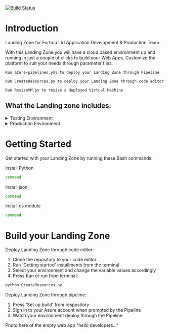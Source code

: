 [![Build Status](https://dev.azure.com/AcademyAzure2022/Fortmu%20Ltd%20-%20Group%203/_apis/build/status/FortmuDemo?branchName=master)](https://dev.azure.com/AcademyAzure2022/Fortmu%20Ltd%20-%20Group%203/_build/latest?definitionId=142&branchName=master)

# Introduction 
Landing Zone for Fortmu Ltd Application Development & Production Team.

With this Landing Zone you will have a cloud based environment up and running in just a couple of clicks to build your Web Apps. Customize the platform to suit your needs through parameter files.
```
Run azure-pipelines.yml to deploy your Landing Zone through Pipeline

Run CreateResources.py to deploy your Landing Zone through code editor

Run ResizeVM.py to resize a deployed Virtual Machine 
```


## What the Landing zone includes:
<details><summary>Testing Environment</summary>
| Virtual Network | Windows Virtual Machine | PostgreSQL Database  | Web App & App Service Plan | Monitoring Dashboard | Budget |
| ------------- | ------------- | ------------- | ------------- | ------------- | ------------- |
| Bastion connection  | 1 instance  | General Purpose 2 vCores  | Premium P2v2 | Virtual Machine CPU | Start and End dates |
|  | Open to port HTTPS 443 | Version 11  | Windows .NET Core 3.1 (LTS) | Virtual Machine memory usage | Customizable thresholds |
|  | OS Disk Type: StandardSSD_LRS | Private Link connection   | Private Link connection | Database CPU | E-mail alert |
|  | Size: Standard_DS1_v2  |  |  | Database reclaimable space |  |
|  | Patch Mode: Automatic by OS |  |  | Log-ins |  |
|  | Monitoring & Diagnostics |  |  |  |  |
</details>

<details><summary>Production Environment</summary>
| Virtual Network | Windows Virtual Machine | PostgreSQL Database  | Web App & App Service Plan | Monitoring Dashboard | Budget |
| ------------- | ------------- | ------------- | ------------- | ------------- | ------------- |
| Bastion connection  | 2 instances  | General Purpose 4 vCores  | Premium P2v2 | Virtual Machine CPU | Start and End dates |
|  | Open to port HTTPS 443 | Version 11  | Windows .NET Core 3.1 (LTS) | Virtual Machine memory usage | Customizable thresholds |
|  | OS Disk Type: Premium_LRS | Private Link connection   | Private Link connection | Database CPU | E-mail alert |
|  | Size: Standard_DS1_v2  |  |  | Database reclaimable space |  |
|  | Patch Mode: Automatic by OS |  |  | Log-ins |  |
|  | Monitoring & Diagnostics |  |  |  |  |
</details>

# Getting Started
Get started with your Landing Zone by running these Bash commands:
	
Install Python
```bash
command
```
Install json
```bash
command
```
Install os module
```bash
command
```

# Build your Landing Zone
Deploy Landing Zone through code editor:
1.	Clone the repository to your code editor
2.	Run 'Getting started' installments from the terminal
3.	Select your environment and change the variable values accordingly
4.	Press Run or run from terminal:
```bash
python CreateResources.py
```

Deploy Landing Zone through pipeline:
1.	Press 'Set up build' from respository
2.	Sign in to your Azure account when prompted by the Pipeline
3.	Watch your environment deploy through the Pipeline

Photo here of the empty web app "hello developers..."

